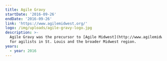 ```yaml
---
title: Agile Gravy
startDate: '2016-09-26'
endDate: '2016-09-26'
link: 'https://www.agilemidwest.org/'
logo: /img/uploads/agile-gravy-logo.jpg
description: >-
  Agile Gravy was the precursor to [Agile Midwest](http://www.agilemidwest.org). Agile Gravy offered a one-day conference
  for agilists in St. Louis and the broader Midwest region. 
years:
  - year: 2016
---
```


